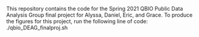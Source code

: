 This repository contains the code for the Spring 2021 QBIO Public Data Analysis Group final project for Alyssa, Daniel, Eric, and Grace.
To produce the figures for this project, run the following line of code:
./qbio_DEAG_finalproj.sh
